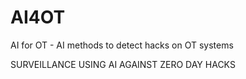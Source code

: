 # AI4OT
AI for OT - AI methods to detect hacks on OT systems



SURVEILLANCE USING AI AGAINST ZERO DAY HACKS


